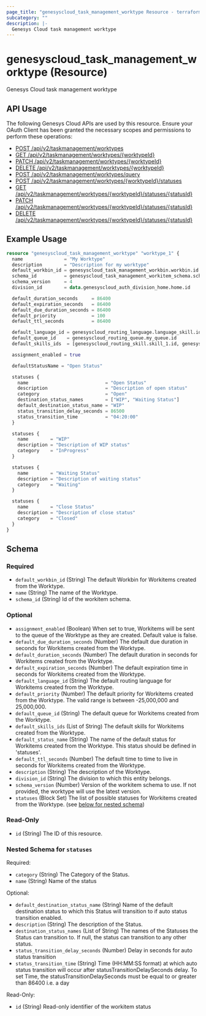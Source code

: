 ```yaml
---
page_title: "genesyscloud_task_management_worktype Resource - terraform-provider-genesyscloud"
subcategory: ""
description: |-
  Genesys Cloud task management worktype
---
```

# genesyscloud_task_management_worktype (Resource)

Genesys Cloud task management worktype

## API Usage
The following Genesys Cloud APIs are used by this resource. Ensure your OAuth Client has been granted the necessary scopes and permissions to perform these operations:

* [POST /api/v2/taskmanagement/worktypes](https://developer.genesys.cloud/platform/preview-apis#post-api-v2-taskmanagement-worktypes)
* [GET /api/v2/taskmanagement/worktypes/{worktypeId}](https://developer.genesys.cloud/platform/preview-apis#get-api-v2-taskmanagement-worktypes--worktypeId-)
* [PATCH /api/v2/taskmanagement/worktypes/{worktypeId}](https://developer.genesys.cloud/platform/preview-apis#patch-api-v2-taskmanagement-worktypes--worktypeId-)
* [DELETE /api/v2/taskmanagement/worktypes/{worktypeId}](https://developer.genesys.cloud/platform/preview-apis#delete-api-v2-taskmanagement-worktypes--worktypeId-)
* [POST /api/v2/taskmanagement/worktypes/query](https://developer.genesys.cloud/platform/preview-apis#post-api-v2-taskmanagement-worktypes-query)
* [POST /api/v2/taskmanagement/worktypes/{worktypeId}/statuses](https://developer.genesys.cloud/platform/preview-apis#post-api-v2-taskmanagement-worktypes--worktypeId--statuses)
* [GET /api/v2/taskmanagement/worktypes/{worktypeId}/statuses/{statusId}](https://developer.genesys.cloud/platform/preview-apis#get-api-v2-taskmanagement-worktypes--worktypeId--statuses--statusId-)
* [PATCH /api/v2/taskmanagement/worktypes/{worktypeId}/statuses/{statusId}](https://developer.genesys.cloud/platform/preview-apis#patch-api-v2-taskmanagement-worktypes--worktypeId--statuses--statusId-)
* [DELETE /api/v2/taskmanagement/worktypes/{worktypeId}/statuses/{statusId}](https://developer.genesys.cloud/platform/preview-apis#delete-api-v2-taskmanagement-worktypes--worktypeId--statuses--statusId-)



## Example Usage

```terraform
resource "genesyscloud_task_management_worktype" "worktype_1" {
  name               = "My Worktype"
  description        = "Description for my worktype"
  default_workbin_id = genesyscloud_task_management_workbin.workbin.id
  schema_id          = genesyscloud_task_management_workitem_schema.schema.id
  schema_version     = 4
  division_id        = data.genesyscloud_auth_division_home.home.id

  default_duration_seconds     = 86400
  default_expiration_seconds   = 86400
  default_due_duration_seconds = 86400
  default_priority             = 100
  default_ttl_seconds          = 86400

  default_language_id = genesyscloud_routing_language.language_skill.id
  default_queue_id    = genesyscloud_routing_queue.my_queue.id
  default_skills_ids  = [genesyscloud_routing_skill.skill_1.id, genesyscloud_routing_skill.skill_2.id]

  assignment_enabled = true

  defaultStatusName = "Open Status"

  statuses {
    name                            = "Open Status"
    description                     = "Description of open status"
    category                        = "Open"
    destination_status_names        = ["WIP", "Waiting Status"]
    default_destination_status_name = "WIP"
    status_transition_delay_seconds = 86500
    status_transition_time          = "04:20:00"
  }

  statuses {
    name        = "WIP"
    description = "Description of WIP status"
    category    = "InProgress"
  }

  statuses {
    name        = "Waiting Status"
    description = "Description of waiting status"
    category    = "Waiting"
  }

  statuses {
    name        = "Close Status"
    description = "Description of close status"
    category    = "Closed"
  }
}
```

<!-- schema generated by tfplugindocs -->
## Schema

### Required

- `default_workbin_id` (String) The default Workbin for Workitems created from the Worktype.
- `name` (String) The name of the Worktype.
- `schema_id` (String) Id of the workitem schema.

### Optional

- `assignment_enabled` (Boolean) When set to true, Workitems will be sent to the queue of the Worktype as they are created. Default value is false.
- `default_due_duration_seconds` (Number) The default due duration in seconds for Workitems created from the Worktype.
- `default_duration_seconds` (Number) The default duration in seconds for Workitems created from the Worktype.
- `default_expiration_seconds` (Number) The default expiration time in seconds for Workitems created from the Worktype.
- `default_language_id` (String) The default routing language for Workitems created from the Worktype.
- `default_priority` (Number) The default priority for Workitems created from the Worktype. The valid range is between -25,000,000 and 25,000,000.
- `default_queue_id` (String) The default queue for Workitems created from the Worktype.
- `default_skills_ids` (List of String) The default skills for Workitems created from the Worktype.
- `default_status_name` (String) The name of the default status for Workitems created from the Worktype. This status should be defined in 'statuses'.
- `default_ttl_seconds` (Number) The default time to time to live in seconds for Workitems created from the Worktype.
- `description` (String) The description of the Worktype.
- `division_id` (String) The division to which this entity belongs.
- `schema_version` (Number) Version of the workitem schema to use. If not provided, the worktype will use the latest version.
- `statuses` (Block Set) The list of possible statuses for Workitems created from the Worktype. (see [below for nested schema](#nestedblock--statuses))

### Read-Only

- `id` (String) The ID of this resource.

<a id="nestedblock--statuses"></a>
### Nested Schema for `statuses`

Required:

- `category` (String) The Category of the Status.
- `name` (String) Name of the status

Optional:

- `default_destination_status_name` (String) Name of the default destination status to which this Status will transition to if auto status transition enabled.
- `description` (String) The description of the Status.
- `destination_status_names` (List of String) The names of the Statuses the Status can transition to. If null, the status can transition to any other status.
- `status_transition_delay_seconds` (Number) Delay in seconds for auto status transition
- `status_transition_time` (String) Time (HH:MM:SS format) at which auto status transition will occur after statusTransitionDelaySeconds delay. To set Time, the statusTransitionDelaySeconds must be equal to or greater than 86400 i.e. a day

Read-Only:

- `id` (String) Read-only identifier of the workitem status

